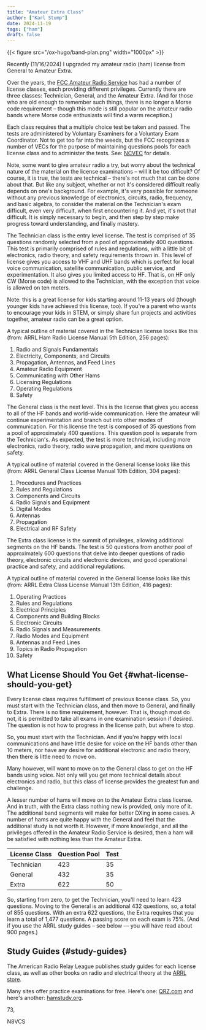 ```yaml
---
title: "Amateur Extra Class"
author: ["Karl Stump"]
date: 2024-11-19
tags: ["ham"]
draft: false
---
```


{{< figure src="/ox-hugo/band-plan.png" width="1000px" >}}

Recently (11/16/2024) I upgraded my amateur radio (ham) license from General to
Amateur Extra.

Over the years, the [FCC Amateur Radio Service](https://www.fcc.gov/wireless/bureau-divisions/mobility-division/amateur-radio-service) has had a number of license classes, each providing different privileges. Currently there are three classes: Technician, General, and the Amateur Extra. (And for those who are old enough to remember such things, there is no longer a Morse code requirement &#x2013; though this mode is still popular on the amateur radio bands where Morse code enthusiasts will find a warm reception.)

Each class requires that a multiple choice test be taken and passed. The tests are administered by Voluntary Examiners for a Voluntary Exam Coordinator. Not to get too far into the weeds, but the FCC recognizes a number of VECs for the purpose of maintaining questions pools for each license class and  to administer the tests. See: [NCVEC](https://www.ncvec.org/) for details.

Note, some want to give amateur radio a try, but worry about the technical nature of the material on the license examinations &#x2013; will it be too difficult? Of course, it is true, the tests are technical &#x2013; there's not much that can be done about that. But like any subject, whether or not it's considered difficult really depends on one's background. For example, it's very possible for someone without any previous knowledge of electronics, circuits, radio, frequency, and basic algebra, to consider the material on the Technician's exam difficult, even very difficult, when first encountering it. And yet, it's not that difficult. It is simply necessary to begin, and then step by step make progress toward understanding, and finally mastery.

The Technician class is the entry level license. The test is comprised of 35 questions randomly selected from a pool of approximately 400 questions. This test is primarily comprised of rules and regulations, with a little bit of electronics, radio theory, and safety requirements thrown in. This level of license gives you access to VHF and UHF bands which is perfect for local voice communication, satellite communication, public service, and experimentation. It also gives you limited access to HF. That is, on HF only CW (Morse code) is allowed to the Technician, with the exception that voice is allowed on ten meters.

Note: this is a great license for kids starting around 11-13 years old (though younger kids have achieved this license, too). If you're a parent who wants to encourage your kids in  STEM, or simply share fun projects and activities together, amateur radio can be a great option.

A typical outline of material covered in the Technician license looks like this (from: ARRL Ham Radio License Manual 5th Edition, 256 pages):

1.  Radio and Signals Fundamentals
2.  Electricity, Components, and Circuits
3.  Propagation, Antennas, and Feed Lines
4.  Amateur Radio Equipment
5.  Communicating with Other Hams
6.  Licensing Regulations
7.  Operating Regulations
8.  Safety

The General class is the next level. This is the license that gives you access to all of the HF bands and world-wide communication. Here the amateur will continue experimentation and branch out into other modes of communication. For this license the test is composed of 35 questions from a pool of approximately 400 questions. This question pool is separate from the Technician's. As expected, the test is more technical, including more electronics, radio theory, radio wave propagation, and more questions on safety.

A typical outline of material covered in the General license looks like this (from: ARRL General Class License Manual 10th Edition, 304 pages):

1.  Procedures and Practices
2.  Rules and Regulations
3.  Components and Circuits
4.  Radio Signals and Equipment
5.  Digital Modes
6.  Antennas
7.  Propagation
8.  Electrical and RF Safety

The Extra class license is the summit of privileges, allowing additional segments on the HF bands. The test is 50 questions from another pool of approximately 600 questions that delve into deeper questions of radio theory, electronic circuits and electronic devices, and good operational practice and safety, and additional regulations.

A typical outline of material covered in the General license looks like this (from: ARRL Extra Class License Manual 13th Edition, 416 pages):

1.  Operating Practices
2.  Rules and Regulations
3.  Electrical Principles
4.  Components and Building Blocks
5.  Electronic Circuits
6.  Radio Signals and Measurements
7.  Radio Modes and Equipment
8.  Antennas and Feed Lines
9.  Topics in Radio Propagation
10. Safety


## What License Should You Get {#what-license-should-you-get}

Every license class requires fulfillment of previous license class. So, you must start with the Technician class, and then move to General, and finally to Extra. There is no time requirement, however. That is, though most do not, it is permitted to take all exams in one examination session if desired. The question is not how to progress in the license path, but where to stop.

So, you must start with the Technician. And if you're happy with local communications and have
little desire for voice on the HF bands other than 10 meters, nor have any desire for additional
electronic and radio theory, then there is little need to move on.

Many however, will want to move on to the General class to get on the HF bands using voice. Not only will you get more technical details about electronics and radio, but this class of license provides the greatest fun and challenge.

A lesser number of hams will move on to the Amateur Extra class license. And in truth, with the Extra class nothing new is provided, only more of it. The additional band segments will make for better DXing in some cases. A number of hams are quite happy with the General and feel that the additional study is not worth it. However, if more knowledge, and all the privileges offered in the Amateur Radio Service is desired, then a ham will be satisfied with nothing less than the Amateur Extra.

| License Class | Question Pool | Test |
|---------------|---------------|------|
| Technician    | 423           | 35   |
| General       | 432           | 35   |
| Extra         | 622           | 50   |

So, starting from zero, to get the Technician, you'll need to learn 423 questions. Moving to the General is an additional 432 questions, so, a total of 855 questions. With an extra 622 questions, the Extra requires that you learn a total of 1,477 questions. A passing score on each exam is 75%. (And if you use the ARRL study guides &#x2013; see below &#x2014; you will have read about 900 pages.)


## Study Guides {#study-guides}

The American Radio Relay League publishes study guides for each license class, as well as other books on radio and electrical theory at the [ARRL store](https://home.arrl.org/action/Shop/Store).

Many sites offer practice examinations for free. Here's one: [QRZ.com](https://www.qrz.com/) and here's another: [hamstudy.org](https://hamstudy.org/).

73,

N8VCS

